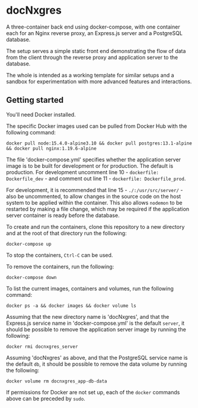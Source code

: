 # docNxgres

A three-container back end using docker-compose, with one container each for an Nginx reverse proxy, an Express.js server and a PostgreSQL database.

The setup serves a simple static front end demonstrating the flow of data from the client through the reverse proxy and application server to the database.

The whole is intended as a working template for similar setups and a sandbox for experimentation with more advanced features and interactions.

## Getting started

You'll need Docker installed.

The specific Docker images used can be pulled from Docker Hub with the following command:

```shell
docker pull node:15.4.0-alpine3.10 && docker pull postgres:13.1-alpine && docker pull nginx:1.19.6-alpine
```

The file 'docker-compose.yml' specifies whether the application server image is to be built for development or for production. The default is production. For development uncomment line 10 - `dockerfile: Dockerfile_dev` - and comment out line 11 - `dockerfile: Dockerfile_prod`.

For development, it is recommended that line 15 - `./:/usr/src/server/` - also be uncommented, to allow changes in the source code on the host system to be applied within the container. This also allows `nodemon` to be restarted by making a file change, which may be required if the application server container is ready before the database.

To create and run the containers, clone this repository to a new directory and at the root of that directory run the following:

```shell
docker-compose up
```

To stop the containers, `Ctrl-C` can be used.

To remove the containers, run the following:

```shell
docker-compose down
```

To list the current images, containers and volumes, run the following command:

```shell
docker ps -a && docker images && docker volume ls
```

Assuming that the new directory name is 'docNxgres', and that the Express.js service name in 'docker-compose.yml' is the default `server`, it should be possible to remove the application server image by running the following:

```shell
docker rmi docnxgres_server
```

Assuming 'docNxgres' as above, and that the PostgreSQL service name is the default `db`, it should be possible to remove the data volume by running the following:

```shell
docker volume rm docnxgres_app-db-data
```

If permissions for Docker are not set up, each of the `docker` commands above can be preceded by `sudo`.
